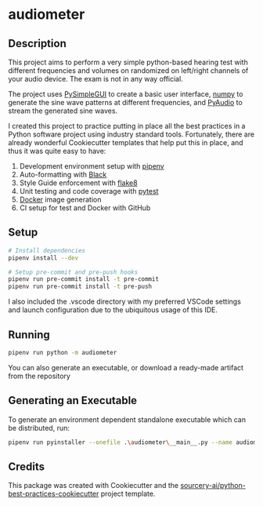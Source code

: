 # audiometer

## Description
This project aims to perform a very simple python-based hearing test with different frequencies and volumes on randomized on left/right channels of your audio device. The exam is not in any way official.

The project uses [PySimpleGUI](PySimpleGUI) to create a basic user interface, [numpy](https://numpy.org/) to generate the sine wave patterns at different frequencies, and [PyAudio](https://pypi.org/project/PyAudio/) to stream the generated sine waves.

I created this project to practice putting in place all the best practices in a Python software project using industry standard tools. Fortunately, there are already wonderful Cookiecutter templates that help put this in place, and thus it was quite easy to have:
1. Development environment setup with [pipenv](https://pypi.org/project/flake8/)
2. Auto-formatting with [Black](https://pypi.org/project/black/)
3. Style Guide enforcement with [flake8](https://pypi.org/project/flake8/)
4. Unit testing and code coverage with [pytest](https://pytest.org/)
5. [Docker](Docker) image generation
6. CI setup for test and Docker with GitHub


## Setup
```sh
# Install dependencies
pipenv install --dev

# Setup pre-commit and pre-push hooks
pipenv run pre-commit install -t pre-commit
pipenv run pre-commit install -t pre-push
```
I also included the .vscode directory with my preferred VSCode settings and launch configuration due to the ubiquitous usage of this IDE. 

## Running
```sh
pipenv run python -m audiometer
```
You can also generate an executable, or download a ready-made artifact from the repository

## Generating an Executable
To generate an environment dependent standalone executable which can be distributed, run:
```sh
pipenv run pyinstaller --onefile .\audiometer\__main__.py --name audiometer
```

## Credits
This package was created with Cookiecutter and the [sourcery-ai/python-best-practices-cookiecutter](https://github.com/sourcery-ai/python-best-practices-cookiecutter) project template.
